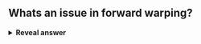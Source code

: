 ## Whats an issue in forward warping?
<details>
<summary><b>Reveal answer</b></summary>
Pixel landing between two pixel, making holes<br>answer - add ""contribution"" to several pixels (splatting)
</details>
